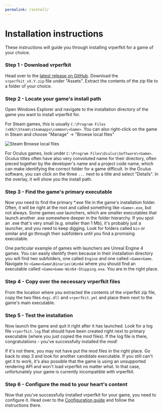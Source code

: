 ```yaml
---
permalink: /install/
---
```


# Installation instructions

These instructions will guide you through installing vrperfkit for a game of your choice.

### Step 1 - Download vrperfkit

Head over to the [latest release on GitHub](https://github.com/fholger/vrperfkit/releases/latest).
Download the `vrperfkit_vX.Y.zip` file under "Assets". Extract the contents of the zip file to a
folder of your choice.

### Step 2 - Locate your game's install path

Open Windows Explorer and navigate to the installation directory of the game you want to install
vrperfkit for.

For Steam games, this is usually `C:\Program Files (x86)\Steam\steamapps\common\<Game>`. You can also
right-click on the game in Steam and choose "Manage" -> "Browse local files"

![Steam Browse local files](/images/steam_find_install_location.jpg)

For Oculus games, look under `C:\Program Files\Oculus\Software\<Game>`. Oculus titles often have also
very convoluted name for their directory, often pieced together by the developer's name and a project
code name, which can make identifying the correct folder for a game difficult. In the Oculus software,
you can click on the three `...` next to a title and select "Details". In the overlay, it will show
you the install path.

### Step 3 - Find the game's primary executable

Now you need to find the primary \*.exe file in the game's installation folder. Often, it will be right
at the root and called something like `<Game>.exe`, but not always. Some games use launchers, which are
smaller executables that launch another .exe somewhere deeper in the folder hierarchy. If you spot an
.exe that's very small (e.g. smaller than 1 Mb), it's probably just a launcher, and you need to keep
digging. Look for folders called `bin` or similar and go through their subfolders until you find
a promising executable.

One particular example of games with launchers are Unreal Engine 4 games. You can easily identify
them because in their installation directory you will find two subfolders, one called `Engine` and one
called `<Game>Game`. Navigate to `<Game>Game\Binaries\Win64` where you should find an executable called
`<Game>Game-Win64-Shipping.exe`. You are in the right place.

### Step 4 - Copy over the necessary vrperfkit files

From the location where you extracted the contents of the vrperfkit zip file, copy the two files
`dxgi.dll` and `vrperfkit.yml` and place them next to the game's main executable.

### Step 5 - Test the installation

Now launch the game and quit it right after it has launched. Look for a log file `vrperfkit.log` that
should have been created right next to primary executable (where you just copied the mod files). If the
log file is there, congratulations - you've successfully installed the mod!

If it's not there, you may not have put the mod files in the right place. Go back to step 3 and look for
another candidate executable. If you still can't get it to work, it's also possible that the game is
using an unsupported rendering API and won't load vrperfkit no matter what. In that case, unfortunately
your game is currently incompatible with vrperfkit.

### Step 6 - Configure the mod to your heart's content

Now that you've successfully installed vrperfkit for your game, you need to configure it. Head over to
the [Configuration guide](/configure/) and follow the instructions there.
